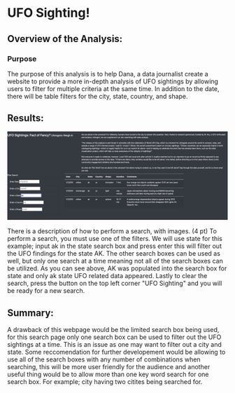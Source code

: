 # UFO Sighting!
## Overview of the Analysis:

### Purpose 
The purpose of this analysis is to help Dana, a data journalist create a website to provide a more in-depth analysis of UFO sightings by allowing users to filter for multiple criteria at the same time. In addition to the date, there will be table filters for the city, state, country, and shape.

## Results:

![Sample Image](static/images/sample.png)

There is a description of how to perform a search, with images. (4 pt)
To perform a search, you must use one of the filters. We will use state for this example; input ak in the state search box and press enter this will filter out the UFO findings for the state AK. The other search boxes can be used as well, but only one search at a time meaning not all of the search boxes can be utilized. As you can see above, AK was populated into the search box for state and only ak state UFO related data appeared. Lastly to clear the search, press the button on the top left corner "UFO Sighting" and you will be ready for a new search.





## Summary:

A drawback of this webpage would be the limited search box being used, for this search page only one search box can be used to filter out the UFO sightings at a time. This is an issue as one may want to filter out a city and state. Some reccomendation for further developement would be allowing to use all of the search boxes with any number of combinations when searching, this will be more user friendly for the audience and another useful thing would be to allow more than one key word search for one search box. For example; city having two citites being searched for.
